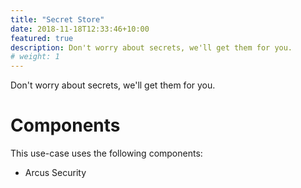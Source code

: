 ```yaml
---
title: "Secret Store"
date: 2018-11-18T12:33:46+10:00
featured: true
description: Don't worry about secrets, we'll get them for you.
# weight: 1
---
```


Don't worry about secrets, we'll get them for you.

# Components 

This use-case uses the following components:

- Arcus Security